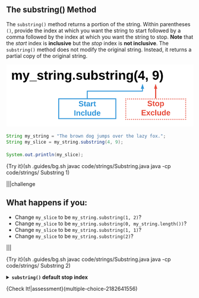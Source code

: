 ## The substring() Method

The `substring()` method returns a portion of the string. Within parentheses `()`, provide the index at which you want the string to start followed by a comma followed by the index at which you want the string to stop. **Note** that the *start* index is **inclusive** but the *stop* index is **not inclusive**. The `substring()` method does not modify the original string. Instead, it returns a partial copy of the original string.

![.guides/img/StringSubstring](.guides/img/StringSubstring.png)

```java
String my_string = "The brown dog jumps over the lazy fox.";
String my_slice = my_string.substring(4, 9);

System.out.println(my_slice);
```

{Try it}(sh .guides/bg.sh javac code/strings/Substring.java java -cp code/strings/ Substring 1)

|||challenge
## What happens if you:
* Change `my_slice` to be `my_string.substring(1, 2)`?
* Change `my_slice` to be `my_string.substring(0, my_string.length())`?
* Change `my_slice` to be `my_string.substring(1, 1)`?
* Change `my_slice` to be `my_string.substring(2)`?

|||

{Try it}(sh .guides/bg.sh javac code/strings/Substring.java java -cp code/strings/ Substring 2)

<details>
  <summary><strong><code>substring()</code> default stop index</strong></summary>
  If only one index number is present, such as <code>my_string.substring(2)</code>, Java will force the start index to that index number and the end index number will be the index of the last character of the string + 1. Essentially, <code>my_string.substring(2)</code> will become <code>my_string.substring(2, my_string.length())</code> which is also the same as <code>my_string.substring(2, 38)</code>.
</details>

{Check It!|assessment}(multiple-choice-2182641556)
